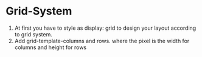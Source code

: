 # Grid-System

1. At first you have to style as display: grid to design your layout according to grid system.
2. Add grid-template-columns and rows. where the pixel is the width for columns and height for rows
